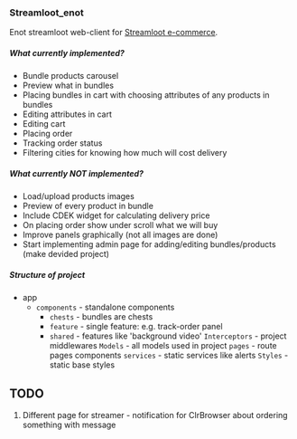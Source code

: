 ### Streamloot_enot
Enot streamloot web-client for [Streamloot e-commerce](https://github.com/kitakun/Streamloot).

##### What currently implemented?
- Bundle products carousel
- Preview what in bundles
- Placing bundles in cart with choosing attributes of any products in bundles
- Editing attributes in cart
- Editing cart
- Placing order
- Tracking order status
- Filtering cities for knowing how much will cost delivery

##### What currently NOT implemented?
- Load/upload products images
- Preview of every product in bundle
- Include CDEK widget for calculating delivery price
- On placing order show under scroll what we will buy
- Improve panels graphically (not all images are done)
- Start implementing admin page for adding/editing bundles/products (make devided project)

##### Structure of project

 * app
    * `components`  - standalone components
        * `chests`  - bundles are chests
        * `feature` - single feature: e.g. track-order panel
        * `shared`  - features like 'background video'
    `Interceptors`  - project middlewares
    `Models`        - all models used in project
    `pages`         - route pages components
    `services`      - static services like alerts
    `Styles`        - static base styles

## TODO
1. Different page for streamer - notification for ClrBrowser about ordering something with message
